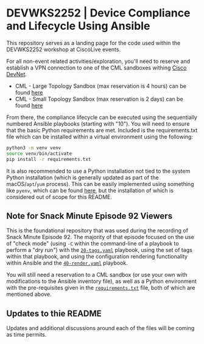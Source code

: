 # DEVWKS2252 | Device Compliance and Lifecycle Using Ansible

This repository serves as a landing page for the code used within the DEVWKS2252 workshop at CiscoLive events.

For all non-event related activities/exploration, you'll need to reserve and establish a VPN connection to one of the CML sandboxes withing [Cisco DevNet](https://developer.cisco.com).  

- CML - Large Topology Sandbox (max reservation is 4 hours) can be found [here](https://devnetsandbox.cisco.com/RM/Diagram/Index/685f774a-a5d6-4df5-a324-3774217d0e6b?diagramType=Topology)
- CML - Small Topology Sandbox (max reservation is 2 days) can be found [here](https://devnetsandbox.cisco.com/RM/Diagram/Index/45100600-b413-4471-b28e-b014eb824555?diagramType=Topology)

From there, the compliance lifecycle can be executed using the sequentially numbered Ansible playbooks (starting with "10").  You will need to ensure that the basic Python requirements are met.  Included is the requirements.txt file which can be installed within a virtual environment using the following:

```bash
python3 -m venv venv
source venv/bin/activate
pip install -r requirements.txt
```

It is also recommended to use a Python installation not tied to the system Python installation (which is generally updated as part of the macOS/`apt`/`yum` process).  This can be easily implemented using something like `pyenv`, which can be found [here](https://github.com/pyenv/pyenv), but the installation of which is considered out of scope for this README.

## Note for Snack Minute Episode 92 Viewers

This is the foundational repository that was used during the recording of Snack Minute Episode 92.  The majority of that episode focused on the use of "check mode" (using `-C` within the command-line of a playbook to perform a "dry run") with the [`20-tags.yaml`](./20-tags.yaml) playbook, using the set of tags within that playbook, and using the configuration rendering functionality within Ansible and the [`40-render.yaml`](./40-render.yaml) playbook.

You will still need a reservation to a CML sandbox (or use your own with modifications to the Ansible inventory file), as well as a Python environment with the pre-requisites given in the [`requirements.txt`](./requirements.txt) file, both of which are mentioned above.

## Updates to thie README

Updates and additional discussions around each of the files will be coming as time permits.